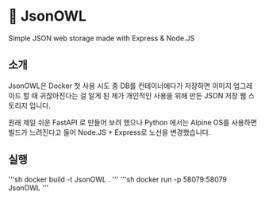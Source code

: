 # 🦉 JsonOWL
Simple JSON web storage made with Express &amp; Node.JS
## 소개
 JsonOWL은 Docker 첫 사용 시도 중 DB를 컨테이너에다가 저장하면 이미지 업그레이드 할 때 귀찮아진다는 걸 알게 된 제가 개인적인 사용을 위해 만든 JSON 저장 웹 스토리지 입니다.<br/>

 원래 제일 쉬운 FastAPI 로 만들어 보려 했으나 Python 에서는 Alpine OS를 사용하면 빌드가 느려진다고 들어 Node.JS + Express로 노선을 변경했습니다.
 
## 실행
'''sh
docker build -t JsonOWL .
'''
'''sh
docker run -p 58079:58079 JsonOWL
'''
